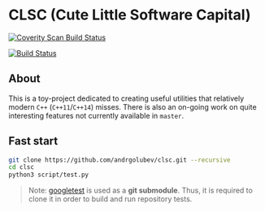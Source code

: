 CLSC (Cute Little Software Capital)
===

[![Coverity Scan Build Status](https://scan.coverity.com/projects/17074/badge.svg)](https://scan.coverity.com/projects/clsc)

[![Build Status](https://travis-ci.com/andrgolubev/clsc.svg?branch=master)](https://travis-ci.com/andrgolubev/clsc)


## About

This is a toy-project dedicated to creating useful utilities that
relatively modern `C++` (`C++11`/`C++14`) misses. There is also an on-going
work on quite interesting features not currently available in `master`.

## Fast start

~~~bash
git clone https://github.com/andrgolubev/clsc.git --recursive
cd clsc
python3 script/test.py
~~~

> Note: [googletest](https://github.com/google/googletest) is used as a
**git submodule**. Thus, it is required to clone it in order to build and run
repository tests.
